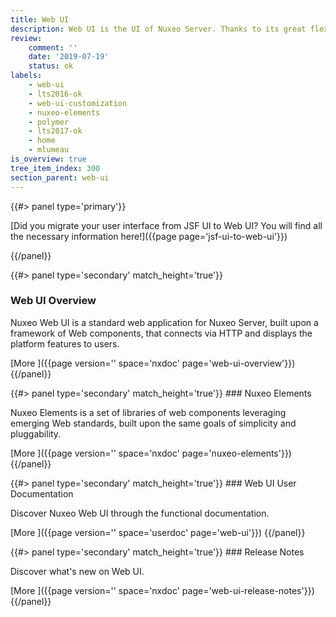 ```yaml
---
title: Web UI
description: Web UI is the UI of Nuxeo Server. Thanks to its great flexibility, it is the ideal start for any Digital Asset Management, Case Management and Document Management project.
review:
    comment: ''
    date: '2019-07-19'
    status: ok
labels:
    - web-ui
    - lts2016-ok
    - web-ui-customization
    - nuxeo-elements
    - polymer
    - lts2017-ok
    - home
    - mlumeau
is_overview: true
tree_item_index: 300
section_parent: web-ui
---
```


<div class="column">
{{#> panel type='primary'}}

[Did you migrate your user interface from JSF UI to Web UI? You will find all the necessary information here!]({{page page='jsf-ui-to-web-ui'}})

{{/panel}}
</div>
<div class="row" data-equalizer data-equalize-on="medium">

<div class="column medium-6">
{{#> panel type='secondary' match_height='true'}}

### Web UI Overview

Nuxeo Web UI is a standard web application for Nuxeo Server, built upon a framework of Web components, that connects via HTTP and displays the platform features to users.

[More&nbsp;<i class="fa fa-long-arrow-right" aria-hidden="true"></i>]({{page version='' space='nxdoc' page='web-ui-overview'}})
{{/panel}}
</div>

<div class="column medium-6">
{{#> panel type='secondary' match_height='true'}}
### Nuxeo Elements

Nuxeo Elements is a set of libraries of web components leveraging emerging Web standards, built upon the same goals
of simplicity and pluggability.

[More&nbsp;<i class="fa fa-long-arrow-right" aria-hidden="true"></i>]({{page version='' space='nxdoc' page='nuxeo-elements'}})
{{/panel}}
</div>

</div>

<div class="row" data-equalizer data-equalize-on="medium">

<div class="column medium-6">
{{#> panel type='secondary' match_height='true'}}
### Web UI User Documentation

Discover Nuxeo Web UI through the functional documentation.

[More&nbsp;<i class="fa fa-long-arrow-right" aria-hidden="true"></i>]({{page version='' space='userdoc' page='web-ui'}})
{{/panel}}
</div>

<div class="column medium-6">
{{#> panel type='secondary' match_height='true'}}
### Release Notes

Discover what's new on Web UI.

[More&nbsp;<i class="fa fa-long-arrow-right" aria-hidden="true"></i>]({{page version='' space='nxdoc' page='web-ui-release-notes'}})
{{/panel}}
</div>

</div>

